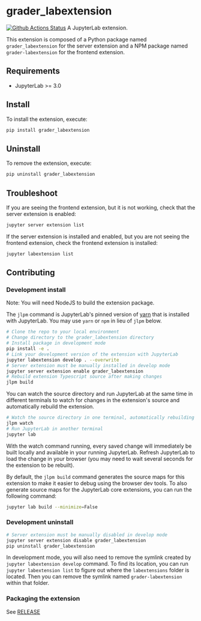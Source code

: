 # grader_labextension

[![Github Actions Status](https://github.com/github_username/grader-labextension/workflows/Build/badge.svg)](https://github.com/github_username/grader-labextension/actions/workflows/build.yml)
A JupyterLab extension.

This extension is composed of a Python package named `grader_labextension`
for the server extension and a NPM package named `grader-labextension`
for the frontend extension.

## Requirements

- JupyterLab >= 3.0

## Install

To install the extension, execute:

```bash
pip install grader_labextension
```

## Uninstall

To remove the extension, execute:

```bash
pip uninstall grader_labextension
```

## Troubleshoot

If you are seeing the frontend extension, but it is not working, check
that the server extension is enabled:

```bash
jupyter server extension list
```

If the server extension is installed and enabled, but you are not seeing
the frontend extension, check the frontend extension is installed:

```bash
jupyter labextension list
```

## Contributing

### Development install

Note: You will need NodeJS to build the extension package.

The `jlpm` command is JupyterLab's pinned version of
[yarn](https://yarnpkg.com/) that is installed with JupyterLab. You may use
`yarn` or `npm` in lieu of `jlpm` below.

```bash
# Clone the repo to your local environment
# Change directory to the grader_labextension directory
# Install package in development mode
pip install -e .
# Link your development version of the extension with JupyterLab
jupyter labextension develop . --overwrite
# Server extension must be manually installed in develop mode
jupyter server extension enable grader_labextension
# Rebuild extension Typescript source after making changes
jlpm build
```

You can watch the source directory and run JupyterLab at the same time in different terminals to watch for changes in the extension's source and automatically rebuild the extension.

```bash
# Watch the source directory in one terminal, automatically rebuilding when needed
jlpm watch
# Run JupyterLab in another terminal
jupyter lab
```

With the watch command running, every saved change will immediately be built locally and available in your running JupyterLab. Refresh JupyterLab to load the change in your browser (you may need to wait several seconds for the extension to be rebuilt).

By default, the `jlpm build` command generates the source maps for this extension to make it easier to debug using the browser dev tools. To also generate source maps for the JupyterLab core extensions, you can run the following command:

```bash
jupyter lab build --minimize=False
```


### Development uninstall

```bash
# Server extension must be manually disabled in develop mode
jupyter server extension disable grader_labextension
pip uninstall grader_labextension
```

In development mode, you will also need to remove the symlink created by `jupyter labextension develop`
command. To find its location, you can run `jupyter labextension list` to figure out where the `labextensions`
folder is located. Then you can remove the symlink named `grader-labextension` within that folder.

### Packaging the extension

See [RELEASE](RELEASE.md)
